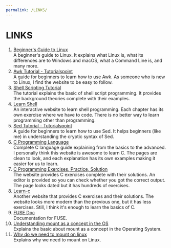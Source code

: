 ```yaml
---
permalink: /LINKS/
---
```

# LINKS
1. [Beginner's Guide to Linux](https://www.lifewire.com/beginners-guide-to-linux-4090233)<br>
A beginner's guide to Linux. It explains what Linux is, what its differences are to Windows and
macOS, what a Command Line is, and many more.
2. [Awk Tutorial - Tutorialspoint](https://www.tutorialspoint.com/awk/index.htm)<br>
A guide for beginners to learn how to use Awk. As someone who is new to Linux, I find
the website to be easy to follow. 
3. [Shell Scripting Tutorial](https://www.shellscript.sh)<br>
The tutorial explains the basic of shell script programming. It provides the background theories 
complete with their examples.
4. [Learn Shell](https://www.learnshell.org)<br>
An interactive website to learn shell programming. Each chapter has its own exercise where we
have to code. There is no better way to learn programming other than programming.
5. [Sed Tutorial - Tutorialspoint](https://www.tutorialspoint.com/sed/sed_overview.htm)<br>
A guide for beginners to learn how to use Sed. It helps beginners (like me) in understanding
the cryptic syntax of Sed. 
6. [C Programming Language](https://www.geeksforgeeks.org/c-programming-language/)<br>
Complete C language guide explaining from the basics to the advanced. I personally think this website is
awesome to learn C. The pages are clean to look, and each explanation has its own examples making
it easier for us to learn.
7. [C Programming Exercises, Practice, Solution](https://www.w3resource.com/c-programming-exercises/)<br>
The website provides C exercises complete with their solutions. An editor is provided so you can check
whether you got the correct output. The page looks dated but it has hundreds of exercises.
8. [Learn-c](https://www.learn-c.org)<br>
Another website that provides C exercises and their solutions. The website looks more modern than the previous
one, but it has less exercises. Still, I think it's enough to learn the basics of C. 
9. [FUSE Doc](https://www.kernel.org/doc/html/latest/filesystems/fuse.html#what-is-fuse)<br>
Documentation for FUSE. 
10. [Understanding mount as a concept in the OS](https://unix.stackexchange.com/questions/3247/understanding-mount-as-a-concept-in-the-os)<br> 
Explains the basic about mount as a concept in the Operating System. 
11. [Why do we need to mount on linux](https://unix.stackexchange.com/questions/178077/why-do-we-need-to-mount-on-linux)<br>
Explains why we need to mount on Linux.
